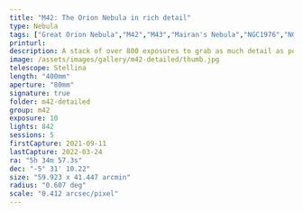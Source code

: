 ```yaml
---
title: "M42: The Orion Nebula in rich detail"
type: Nebula
tags: ["Great Orion Nebula","M42","M43","Mairan's Nebula","NGC1976","NGC1982","Orion Nebula","The star θ1Ori","The star θ2Ori"]
printurl: 
description: A stack of over 800 exposures to grab as much detail as possible.
image: /assets/images/gallery/m42-detailed/thumb.jpg
telescope: Stellina
length: "400mm"
aperture: "80mm"
signature: true
folder: m42-detailed
group: m42
exposure: 10
lights: 842
sessions: 5
firstCapture: 2021-09-11 
lastCapture: 2022-03-24
ra: "5h 34m 57.3s"
dec: "-5° 31' 10.22"
size: "59.923 x 41.447 arcmin"
radius: "0.607 deg"
scale: "0.412 arcsec/pixel"
---
```

